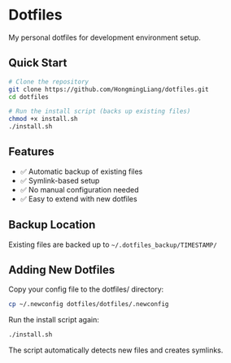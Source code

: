 # Dotfiles

My personal dotfiles for development environment setup.

## Quick Start

```bash
# Clone the repository
git clone https://github.com/HongmingLiang/dotfiles.git
cd dotfiles

# Run the install script (backs up existing files)
chmod +x install.sh
./install.sh
```
## Features

- ✅ Automatic backup of existing files
- ✅ Symlink-based setup
- ✅ No manual configuration needed
- ✅ Easy to extend with new dotfiles

## Backup Location

Existing files are backed up to `~/.dotfiles_backup/TIMESTAMP/`

## Adding New Dotfiles

Copy your config file to the dotfiles/ directory:

```bash
cp ~/.newconfig dotfiles/dotfiles/.newconfig
```
Run the install script again:
```bash
./install.sh
```
The script automatically detects new files and creates symlinks.